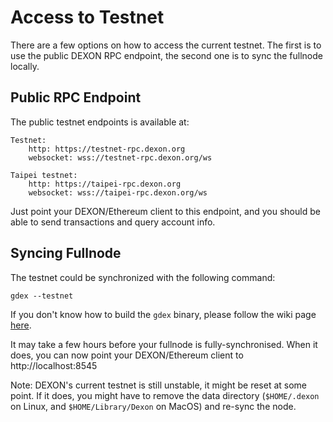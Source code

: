 # Access to Testnet

There are a few options on how to access the current testnet. The first is to use the public DEXON RPC endpoint,  the second one is to sync the fullnode locally.

## Public RPC Endpoint

The public testnet endpoints is available at:

    Testnet:
        http: https://testnet-rpc.dexon.org
        websocket: wss://testnet-rpc.dexon.org/ws

    Taipei testnet:
        http: https://taipei-rpc.dexon.org
        websocket: wss://taipei-rpc.dexon.org/ws


Just point your DEXON/Ethereum client to this endpoint, and you should be able to send transactions and query account info.
 
## Syncing Fullnode

The testnet could be synchronized with the following command:

```
gdex --testnet
```

If you don't know how to build the `gdex` binary, please follow the wiki page [here](https://github.com/dexon-foundation/wiki/wiki/Building-DEXON).

It may take a few hours before your fullnode is fully-synchronised.  When it does, you can now point your DEXON/Ethereum client to http://localhost:8545

Note: DEXON's current testnet is still unstable, it might be reset at some point. If it does, you might have to remove the data directory (`$HOME/.dexon` on Linux, and `$HOME/Library/Dexon` on MacOS) and re-sync the node.
